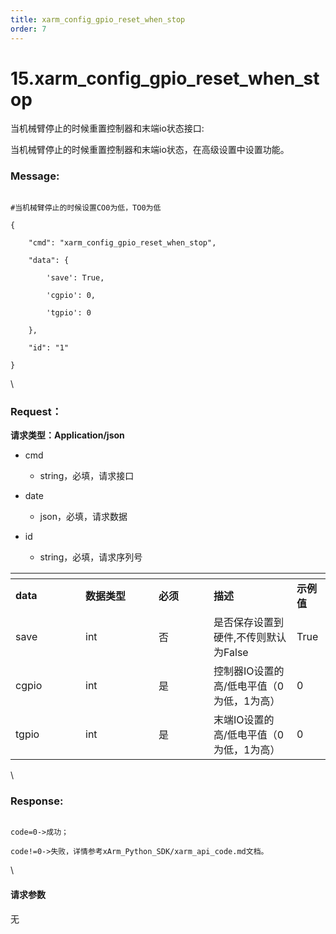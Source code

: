 ```yaml
---
title: xarm_config_gpio_reset_when_stop
order: 7
---
```

# 15.xarm\_config\_gpio\_reset\_when\_stop



 



当机械臂停止的时候重置控制器和末端io状态接口:

当机械臂停止的时候重置控制器和末端io状态，在高级设置中设置功能。



### Message:  



```

#当机械臂停止的时候设置CO0为低，TO0为低

{

    "cmd": "xarm_config_gpio_reset_when_stop",

    "data": {

        'save': True, 

        'cgpio': 0,

        'tgpio': 0

    },

    "id": "1"

}

```



\





### Request：    



**请求类型：Application/json**



* cmd

  * string，必填，请求接口

* date

  * json，必填，请求数据

* id

  * string，必填，请求序列号



<table data-header-hidden><thead><tr><th width="96"></th><th width="101"></th><th width="72"></th><th></th><th></th></tr></thead><tbody><tr><td><strong>data</strong></td><td><strong>数据类型</strong></td><td><strong>必须</strong></td><td><strong>描述</strong></td><td><strong>示例值</strong></td></tr><tr><td>save</td><td>int</td><td>否</td><td>是否保存设置到硬件,不传则默认为False</td><td>True</td></tr><tr><td>cgpio</td><td>int</td><td>是</td><td>控制器IO设置的高/低电平值（0为低，1为高）</td><td>0</td></tr><tr><td>tgpio</td><td>int</td><td>是</td><td>末端IO设置的高/低电平值（0为低，1为高）</td><td>0</td></tr></tbody></table>



\





### Response:     



```

code=0->成功；

code!=0->失败，详情参考xArm_Python_SDK/xarm_api_code.md文档。

```



\





#### 请求参数



无

